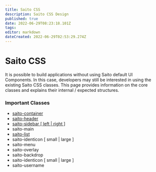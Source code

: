 ```yaml
---
title: Saito CSS
description: Saito CSS Design
published: true
date: 2022-06-29T08:23:18.101Z
tags: 
editor: markdown
dateCreated: 2022-06-29T02:53:29.274Z
---
```


# Saito CSS

It is possible to build applications without using Saito default UI Components. In this case, developers may still be interested in using the existing Saito CSS classes. This page provides information on the core classes and explains their internal / expected structures.

### Important Classes

- [saito-container](/tech/applications/saito-css/saito-container)
- [saito-header](/tech/applications/saito-css/saito-header)
- [saito-sidebar  \[ left \| right \]](/tech/applications/saito-css/saito-sidebar)
- saito-main
- [saito-list](/tech/applications/saito-css/saito-list)
- saito-identicon  \[ small \| large \]
- saito-menu
- saito-overlay
- saito-backdrop
- saito-identicon \[ small \| large \]
- saito-username
